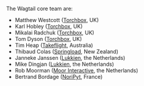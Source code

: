 The Wagtail core team are:

- Matthew Westcott ([Torchbox](https://www.torchbox.com), UK)
- Karl Hobley ([Torchbox](https://www.torchbox.com), UK)
- Mikalai Radchuk ([Torchbox](https://www.torchbox.com), UK)
- Tom Dyson ([Torchbox](https://www.torchbox.com), UK)
- Tim Heap ([Takeflight](https://www.takeflight.com.au), Australia)
- Thibaud Colas ([Springload](https://www.springload.co.nz), New Zealand)
- Janneke Janssen ([Lukkien](https://www.lukkien.com), the Netherlands)
- Mike Dingjan ([Lukkien](https://www.lukkien.com), the Netherlands)
- Rob Moorman ([Moor Interactive](https://www.moori.nl), the Netherlands)
- Bertrand Bordage ([NoriPyt](https://noripyt.com), France)